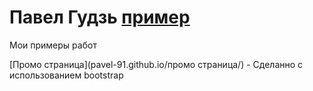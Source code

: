 # Павел Гудзь [пример](https://vk.com/id7356007 "Необязательная подсказка")
Мои примеры работ

[Промо страница](pavel-91.github.io/промо страница/) - Сделанно с использованием bootstrap
